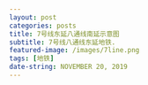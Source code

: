```yaml
---
layout: post
categories: posts
title: 7号线东延八通线南延示意图 
subtitle: 7号线八通线东延地铁.
featured-image: /images/7line.png
tags: [地铁]
date-string: NOVEMBER 20, 2019
---
```

